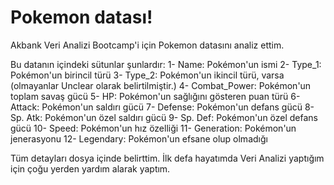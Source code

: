 # Pokemon datası!
Akbank Veri Analizi Bootcamp'i için Pokemon datasını analiz ettim.


Bu datanın içindeki sütunlar şunlardır:
1- Name: Pokémon'un ismi
2- Type_1: Pokémon'un birincil türü
3- Type_2: Pokémon'un ikincil türü, varsa (olmayanlar Unclear olarak belirtilmiştir.)
4- Combat_Power: Pokémon'un toplam savaş gücü
5- HP: Pokémon'un sağlığını gösteren puan türü
6- Attack: Pokémon'un saldırı gücü
7- Defense: Pokémon'un defans gücü
8- Sp. Atk: Pokémon'un özel saldırı gücü
9- Sp. Def: Pokémon'un özel defans gücü
10- Speed: Pokémon'un hız özelliği
11- Generation: Pokémon'un jenerasyonu
12- Legendary: Pokémon'un efsane olup olmadığı

Tüm detayları dosya içinde belirttim. İlk defa hayatımda Veri Analizi yaptığım için çoğu yerden yardım alarak yaptım.


